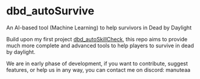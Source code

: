 # dbd_autoSurvive
An AI-based tool (Machine Learning) to help survivors in Dead by Daylight

Build upon my first project [dbd_autoSkillCheck](https://github.com/Manuteaa/dbd_autoSkillCheck), this repo aims to provide much more complete and advanced tools to help players to survive in dead by daylight.

We are in early phase of development, if you want to contribute, suggest features, or help us in any way, you can contact me on discord: manuteaa
